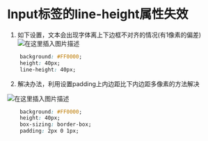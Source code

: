 # Input标签的line-height属性失效

1. 如下设置，文本会出现字体离上下边框不对齐的情况(有1像素的偏差)
![在这里插入图片描述](https://img-blog.csdnimg.cn/20200525201348720.png?x-oss-process=image/watermark,type_ZmFuZ3poZW5naGVpdGk,shadow_10,text_aHR0cHM6Ly9ibG9nLmNzZG4ubmV0L3dlaXhpbl80NDY1MzMyOQ==,size_16,color_FFFFFF,t_70)
```css
	background: #FF0000;
    height: 40px;
    line-height: 40px;
```
2. 解决办法，利用设置padding上内边距比下内边距多像素的方法解决 
 
![在这里插入图片描述](https://img-blog.csdnimg.cn/20200525202123465.png)

```css
	background: #FF0000;
    height: 40px;
	box-sizing: border-box;
    padding: 2px 0 1px;
```
